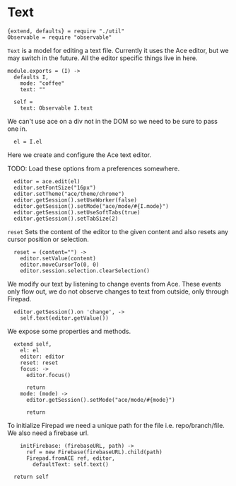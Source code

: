 Text
====

    {extend, defaults} = require "./util"
    Observable = require "observable"

`Text` is a model for editing a text file. Currently it uses the Ace
editor, but we may switch in the future. All the editor specific things live in
here.

    module.exports = (I) ->
      defaults I,
        mode: "coffee"
        text: ""

      self =
        text: Observable I.text

We can't use ace on a div not in the DOM so we need to be sure to pass one in.

      el = I.el

Here we create and configure the Ace text editor.

TODO: Load these options from a preferences somewhere.

      editor = ace.edit(el)
      editor.setFontSize("16px")
      editor.setTheme("ace/theme/chrome")
      editor.getSession().setUseWorker(false)
      editor.getSession().setMode("ace/mode/#{I.mode}")
      editor.getSession().setUseSoftTabs(true)
      editor.getSession().setTabSize(2)

`reset` Sets the content of the editor to the given content and also resets any
cursor position or selection.

      reset = (content="") ->
        editor.setValue(content)
        editor.moveCursorTo(0, 0)
        editor.session.selection.clearSelection()

We modify our text by listening to change events from Ace. These events
only flow out, we do not observe changes to text from outside, only through
Firepad.

      editor.getSession().on 'change', ->
        self.text(editor.getValue())

We expose some properties and methods.

      extend self,
        el: el
        editor: editor
        reset: reset
        focus: ->
          editor.focus()

          return
        mode: (mode) ->
          editor.getSession().setMode("ace/mode/#{mode}")

          return

To initialize Firepad we need a unique path for the file i.e. repo/branch/file.
We also need a firebase url.

        initFirebase: (firebaseURL, path) ->
          ref = new Firebase(firebaseURL).child(path)
          Firepad.fromACE ref, editor,
            defaultText: self.text()

      return self
